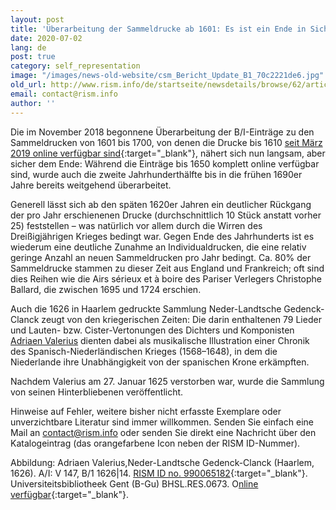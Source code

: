 ```yaml
---
layout: post
title: 'Überarbeitung der Sammeldrucke ab 1601: Es ist ein Ende in Sicht!'
date: 2020-07-02
lang: de
post: true
category: self_representation
image: "/images/news-old-website/csm_Bericht_Update_B1_70c2221de6.jpg"
old_url: http://www.rism.info/de/startseite/newsdetails/browse/62/article/64/revising-records-for-post-1600-printed-anthologies-there-is-an-end-in-sight.html
email: contact@rism.info
author: ''
---
```


Die im November 2018 begonnene Überarbeitung der B/I-Einträge zu den Sammeldrucken von 1601 bis 1700, von denen die Drucke bis 1610 [seit März 2019 online verfügbar sind](/self_representation/2019/03/28/17thcentury-printed-anthologies-the-first-decade.html){:target="_blank"}, nähert sich nun langsam, aber sicher dem Ende: Während die Einträge bis 1650 komplett online verfügbar sind, wurde auch die zweite Jahrhunderthälfte bis in die frühen 1690er Jahre bereits weitgehend überarbeitet.

Generell lässt sich ab den späten 1620er Jahren ein deutlicher Rückgang der pro Jahr erschienenen Drucke (durchschnittlich 10 Stück anstatt vorher 25) feststellen – was natürlich vor allem durch die Wirren des Dreißigjährigen Krieges bedingt war. Gegen Ende des Jahrhunderts ist es wiederum eine deutliche Zunahme an Individualdrucken, die eine relativ geringe Anzahl an neuen Sammeldrucken pro Jahr bedingt. Ca. 80% der Sammeldrucke stammen zu dieser Zeit aus England und Frankreich; oft sind dies Reihen wie die Airs sérieux et à boire des Pariser Verlegers Christophe Ballard, die zwischen 1695 und 1724 erschien.

Auch die 1626 in Haarlem gedruckte Sammlung Neder-Landtsche Gedenck-Clanck zeugt von den kriegerischen Zeiten: Die darin enthaltenen 79 Lieder und Lauten- bzw. Cister-Vertonungen des Dichters und Komponisten [Adriaen Valerius](http://Current) dienten dabei als musikalische Illustration einer Chronik des Spanisch-Niederländischen Krieges (1568–1648), in dem die Niederlande ihre Unabhängigkeit von der spanischen Krone erkämpften.

Nachdem Valerius am 27. Januar 1625 verstorben war, wurde die Sammlung von seinen Hinterbliebenen veröffentlicht.

Hinweise auf Fehler, weitere bisher nicht erfasste Exemplare oder unverzichtbare Literatur sind immer willkommen. Senden Sie einfach eine Mail an [contact@rism.info](mailto:contact@rism.info) oder senden Sie direkt eine Nachricht über den Katalogeintrag (das orangefarbene Icon neben der RISM ID-Nummer).


Abbildung: Adriaen Valerius,Neder-Landtsche Gedenck-Clanck (Haarlem, 1626). A/I: V 147, B/1 1626|14. [RISM ID no. 990065182](https://opac.rism.info/search?id=990065182&View=rism){:target="_blank"}. Universiteitsbibliotheek Gent (B-Gu) BHSL.RES.0673. O[nline verfügbar](https://lib.ugent.be/catalog/ggc01:394462181){:target="_blank"}.

[
](https://lib.ugent.be/catalog/ggc01:394462181)

